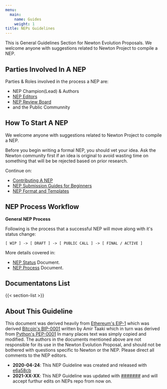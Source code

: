 ```yaml
---
menu:
  main:
    name: Guides
    weight: 1
title: NEPs Guidelines
---
```


This is General Guidelines Section for Newton Evolution Proposals. We welcome anyone with suggestions related to Newton Project to compile a NEP.

## Parties Involved In A NEP

Parties & Roles involved in the process a NEP are:

- NEP Champion(Lead) & Authors
- [NEP Editors](nep-editors.md)
- [NEP Review Board](nep-review-board.md)
- and the Public Communnity

## How To Start A NEP

We welcome anyone with suggestions related to Newton Project to compile a NEP.

Before you begin writing a formal NEP, you should vet your idea. Ask the Newton community first if an idea is original to avoid wasting time on something that will be be rejected based on prior research.

Continue on:

- [Contributing A NEP](contributing-a-nep.md)
- [NEP Submission Guides for Beginners](nep-submission-guide-for-beginners.md)
- [NEP Format and Templates](format/_index.md)

## NEP Process Workflow

**General NEP Process**

Following is the process that a successful NEP will move along with it's status change:

```
[ WIP ] -> [ DRAFT ] -> [ PUBLIC CALL ] -> [ FINAL / ACTIVE ]
```

More details covered in:

- [NEP Status](nep-status.md) Document.
- [NEP Process](nep-process.md) Document.

## Documentatons List

{{< section-list >}}

## About This Guideline

This document was derived heavily from [Ethereum's EIP-1](https://github.com/ethereum/EIPs) which was derived [Bitcoin's BIP-0001](https://github.com/bitcoin/bips) written by Amir Taaki which in turn was derived from [Python's PEP-0001](https://www.python.org/dev/peps/) In many places text was simply copied and modified. The authors in the documents mentioned above are not responsible for its use in the Newton Evolution Proposal, and should not be bothered with questions specific to Newton or the NEP. Please direct all comments to the NEP editors.

- **2020-04-24**: This NEP Guideline was created and released with [e6a58cb](https://github.com/newtonproject/NEPs/commit/e6a58cb33e60d194f927c7ebe50e3b183f29e30c#diff-b335630551682c19a781afebcf4d07bf978fb1f8ac04c6bf87428ed5106870f5)
- **2021-XX-XX**: This NEP Guideline was updated with [#######](#) and will accept furthur edits on NEPs repo from now on.
